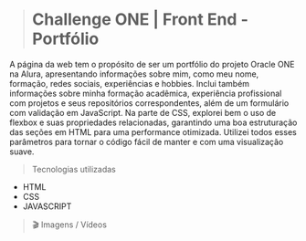> #  Challenge ONE | Front End - Portfólio

A página da web tem o propósito de ser um portfólio do projeto Oracle ONE na Alura, apresentando informações sobre mim, como meu nome, formação, redes sociais, experiências e hobbies. Inclui também informações sobre minha formação acadêmica, experiência profissional com projetos e seus repositórios correspondentes, além de um formulário com validação em JavaScript. Na parte de CSS, explorei bem o uso de flexbox e suas propriedades relacionadas, garantindo uma boa estruturação das seções em HTML para uma performance otimizada. Utilizei todos esses parâmetros para tornar o código fácil de manter e com uma visualização suave.


>  Tecnologias utilizadas

+ HTML
+  CSS
+  JAVASCRIPT
 
> 🎬 Imagens / Vídeos







